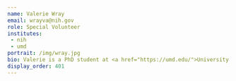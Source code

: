 ```yaml
---
name: Valerie Wray
email: wrayva@nih.gov
role: Special Volunteer
institutes:
 - nih
 - umd
portrait: /img/wray.jpg
bio: Valerie is a PhD student at <a href="https://umd.edu/">University of Maryland</a>, supervised by <a href="https://ekmolloy.github.io/index.html">Erin Molloy</a>. Valerie received a Bachelor’s degree with a double major in Computer Science and Mathematics from <a href="https://www.truman.edu/">Truman State University</a>. Before starting her PhD, Valerie worked as a software engineer at <a href="https://www.oracle.com/health/">Oracle Health</a>, formerly Cerner Corporation.
display_order: 401
---
```


